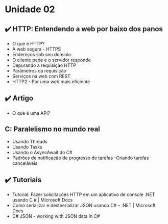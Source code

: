 # Unidade 02

## :heavy_check_mark: HTTP: Entendendo a web por baixo dos panos
- O que é HTTP? 
- A web segura - HTTPS
- Endereços sob seu domínio
- O cliente pede e o servidor responde
- Depurando a requisição HTTP
- Parâmetros da requisição
- Serviços na web com REST
- HTTP2 - Por uma web mais eficiente

## :heavy_check_mark: Artigo
- O que é uma API?

## C: Paralelismo no mundo real
- Usando Threads
- Usando Tasks
- Usando o AsyncAwait do C#
- Padrões de notificação de progresso de tarefas
-Criando tarefas canceláveis

## :heavy_check_mark: Tutoriais 
- Tutorial: Fazer solicitações HTTP em um aplicativo de console .NET usando C # | Microsoft Docs
- Como serializar e desteerializar JSON usando C# – .NET | Microsoft Docs
- C# JSON - working with JSON data in C#
